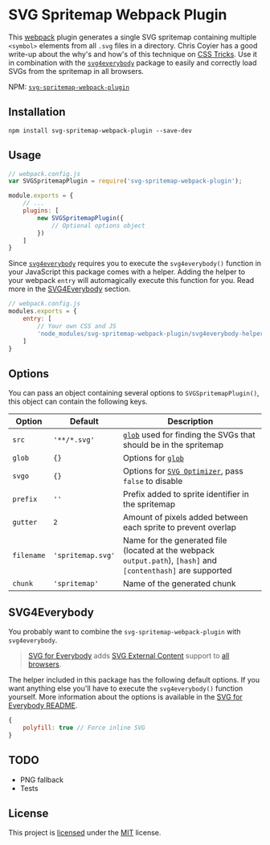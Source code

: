 # SVG Spritemap Webpack Plugin
This [webpack](https://webpack.github.io/) plugin generates a single SVG spritemap containing multiple `<symbol>` elements from all `.svg` files in a directory. Chris Coyier has a good write-up about the why's and how's of this technique on [CSS Tricks](https://css-tricks.com/svg-symbol-good-choice-icons/). Use it in combination with the [`svg4everybody`](https://github.com/jonathantneal/svg4everybody) package to easily and correctly load SVGs from the spritemap in all browsers.

NPM: [`svg-spritemap-webpack-plugin`](https://npmjs.com/package/svg-spritemap-webpack-plugin)

## Installation
```shell
npm install svg-spritemap-webpack-plugin --save-dev
```

## Usage
```js
// webpack.config.js
var SVGSpritemapPlugin = require('svg-spritemap-webpack-plugin');

module.exports = {
    // ...
    plugins: [
        new SVGSpritemapPlugin({
            // Optional options object
        })
    ]
}
```

Since [`svg4everybody`](https://github.com/jonathantneal/svg4everybody) requires you to execute the `svg4everybody()` function in your JavaScript this package comes with a helper. Adding the helper to your webpack `entry` will automagically execute this function for you. Read more in the [SVG4Everybody](#svg4everybody) section.

```js
// webpack.config.js
modules.exports = {
    entry: [
        // Your own CSS and JS
        'node_modules/svg-spritemap-webpack-plugin/svg4everybody-helper.js'
    ]
}
```

## Options
You can pass an object containing several options to `SVGSpritemapPlugin()`, this object can contain the following keys.

| Option     | Default           | Description                                                                                                    |
| ---------- | ----------------- | -------------------------------------------------------------------------------------------------------------- |
| `src`      | `'**/*.svg'`      | [`glob`](http://npmjs.com/package/glob) used for finding the SVGs that should be in the spritemap              |
| `glob`     | `{}`              | Options for [`glob`](http://npmjs.com/package/glob)                                                            |
| `svgo`     | `{}`              | Options for [`SVG Optimizer`](http://npmjs.com/package/svgo), pass `false` to disable                          |
| `prefix`   | `''`              | Prefix added to sprite identifier in the spritemap                                                             |
| `gutter`   | `2`               | Amount of pixels added between each sprite to prevent overlap                                                  |
| `filename` | `'spritemap.svg'` | Name for the generated file (located at the webpack `output.path`), `[hash]` and `[contenthash]` are supported |
| `chunk`    | `'spritemap'`     | Name of the generated chunk                                                                                    |

## SVG4Everybody
You probably want to combine the `svg-spritemap-webpack-plugin` with `svg4everybody`.

> [SVG for Everybody](https://github.com/jonathantneal/svg4everybody) adds [SVG External Content](http://css-tricks.com/svg-sprites-use-better-icon-fonts/##Browser+Support) support to [all browsers](http://caniuse.com/svg).

The helper included in this package has the following default options. If you want anything else you'll have to execute the `svg4everybody()` function yourself. More information about the options is available in the [SVG for Everybody README](https://github.com/jonathantneal/svg4everybody/blob/master/README.md).

```js
{
    polyfill: true // Force inline SVG
}
```

## TODO
- PNG fallback
- Tests

## License
This project is [licensed](LICENSE.md) under the [MIT](https://opensource.org/licenses/MIT) license.
